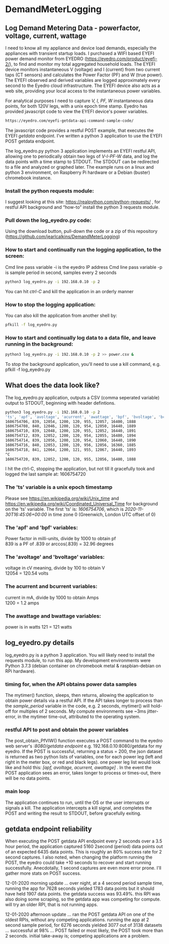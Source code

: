 # DemandMeterLogging
## Log Demand Metering Data - powerfactor, voltage, current, wattage

I need to know all my appliance and device load demands, especially the appliances with transient startup loads. I purchased a WIFI based EYEFI power demand monitor from EYEDRO (https://eyedro.com/product/eyefi-2/), to find and monitor my total aggregated household loads. The EYEFI device monitors instantaneous V (voltage) and I (current) from two current taps (CT sensors) and calculates the Power Factor (PF) and W (true power). The EYEFI observed and derived variables are logged approximately every second to the Eyedro cloud infrastructure. The EYEFI device also acts as a web site, providing your local access to the instantaneous power variables.

For analytical purposes I need to capture *V, I, PF, W* instantaneous data points, for both 120V legs, with a unix epoch time stamp. Eyedro has provided javascript code to view the EYEFI device's power variables.
```bash
https://eyedro.com/eyefi-getdata-api-command-sample-code/ 
```

The javascript code provides a restful POST example, that executes the EYEFI *getdata* endpoint. I’ve written a python 3 application to use the EYEFI POST getdata endpoint.

The log_eyedro.py python 3 application implements an EYEFI restful API, allowing one to periodically obtain two legs of *V-I-PF-W* data, and log the data points with a time stamp to STDOUT. The STDOUT can be redirected to a file and analyzed or graphed later. The example runs on a linux and python 3 environment, on Raspberry Pi hardware or a Debian (buster) chromebook instance.
 
### Install the python requests module:
I suggest looking at this site: https://realpython.com/python-requests/ , for restful API background and “how-to” install the python 3 requests module.

### Pull down the log_eyedro.py code:
Using the download button, pull-down the code or a zip of this repository (https://github.com/jearlcalkins/DemandMeterLogging)

### How to start and continually run the logging application, to the screen:

Cmd line pass variable -i is the eyedro IP address
Cmd line pass variable -p is sample period in second, samples every 2 seconds
```bash
python3 log_eyedro.py -i 192.168.0.10 -p 2
```
You can hit *ctrl-C* and kill the application in an orderly manner

### How to stop the logging application:

You can also kill the application from another shell by:
```bash
pfkill -f log_eyedro.py
```

### How to start and continually log data to a data file, and leave running in the background:
```bash
python3 log_eyedro.py -i 192.168.0.10 -p 2 >> power.csv &
```
To stop the background application, you’ll need to use a kill command, e.g. pfkill -f log_eyedro.py

## What does the data look like?
The log_eyedro.py application, outputs a CSV (comma seperated variable) output to STDOUT, beginning with header defintions.

```bash
python3 log_eyedro.py -i 192.168.0.10 -p 2
'ts', 'apf', 'avoltage', 'acurrent', 'awattage', 'bpf', 'bvoltage', 'bcurrent', 'bwattage'
1606754706, 839, 12054, 1200, 120, 955, 12057, 16400, 1888
1606754708, 840, 12046, 1200, 120, 954, 12050, 16440, 1889
1606754710, 839, 12048, 1200, 120, 955, 12052, 16440, 1891
1606754712, 839, 12052, 1200, 120, 954, 12055, 16480, 1894
1606754714, 839, 12056, 1200, 120, 954, 12060, 16440, 1890
1606754716, 840, 12053, 1200, 120, 956, 12056, 16360, 1885
1606754718, 841, 12064, 1200, 121, 955, 12067, 16440, 1893
^C
1606754720, 839, 12052, 1200, 120, 955, 12056, 16400, 1888
```
I hit the ctrl-C, stopping the application, but not till it gracefully took and logged the last sample at: 1606754720

### The 'ts' variable is a unix epoch timestamp
Please see https://en.wikipedia.org/wiki/Unix_time and https://en.wikipedia.org/wiki/Coordinated_Universal_Time for background on the 'ts' variable. The first 'ts' is: *1606754706*, which is *2020-11-30T16:45:06+00:00* in time zone 0 (Greenwich, London UTC offset of 0)

### The 'apf' and 'bpf' variables:
Power factor in milli-units, divide by 1000 to obtain pf  
839 is a PF of .839 or arccos(.839) = 32.96 degrees

### The 'avoltage' and 'bvoltage' variables:
voltage in cV meaning, divide by 100 to obtain V  
12054 = 120.54 volts

### The acurrent and bcurrent variables:
current in mA, divide by 1000 to obtain Amps  
1200 = 1.2 amps

### The awattage and bwattage variables:
power is in watts
121 = 121 watts 

## log_eyedro.py details

log_eyedro.py is a python 3 application. You will likely need to install the requests module, to run this app. My development environments were Python 3.7.3 (debian container on chromebook metal & raspbian-debian on RPi hardware).  

### timing for, when the API obtains power data samples
The mytimer() function, sleeps, then returns, allowing the application to obtain power details via a restful API. If the API takes longer to process than the *sample_period* variable in the code, e.g. 2 seconds, mytimer() will hold-off for multiples of 2 seconds. My compute environments see ~3ms jitter-error, in the mytimer time-out, attributed to the operating system.

### restful API to post and obtain the power variables
The post_obtain_PfVIW() function executes a POST command to the eyedro web server's *:8080/getdata endpoint* e.g. 192.168.0.10:8080/getdata for my eyedro. If the POST is successful, returning a status = 200, the json dataset is returned as two python lists of variables, one for each power leg (left and right in the meter box, or red and black legs). one power leg list would look like and hold this: *[apf, avoltage, acurrent, awattage]* . In the event the POST application sees an error, takes longer to process or times-out, there will be no data points.

### main loop
The application continues to run, until the OS or the user interrupts or signals a kill. The application intercepts a kill signal, and completes the POST and writing the result to STDOUT, before gracefully exiting.

## getdata endpoint reliability
When executing the POST getdata API endpoint every 2 seconds over a 3.5 hour period, the application captured 5160 2second (period) data points out of an expected 6435 data points. This is roughly an 80% success rate for 2 second captures. I also noted, when changing the platform running the POST, the eyedro could take +10 seconds to recover and start running successfully. Anecdotally, 1 second captures are even more error prone. I'll gather more stats on POST success.

12-01-2020 morning update ... over night, at a 4 second period sample time, running the app for 7628 seconds yielded 1783 data points but it should have held 1907 data points. the getdata success was 93.49%. this RPI was also doing some scraping, so the getdata app was competing for compute. will try an older RPI, that is not running apps.

12-01-2020 afternoon update ... ran the POST getdata API on one of the oldest RPIs, without any competing applications. running the app at 2 second sample period, for 6276 seconds yielded 3077 out of 3138 datasets ... successful at 98% ... POST failed or most likely, the POST took more than 2 seconds. initial take-away is; competing applications are a problem.




